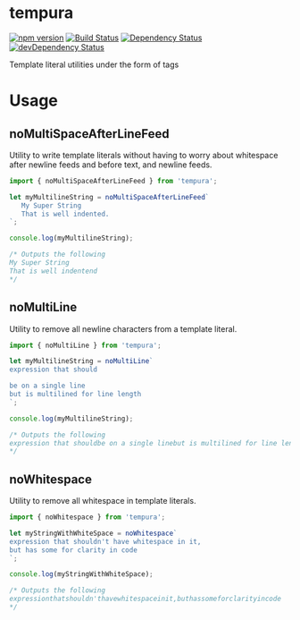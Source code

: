 # tempura

[![npm version](https://badge.fury.io/js/tempura.svg)](https://badge.fury.io/js/tempura)
[![Build Status](https://travis-ci.org/mathieumg/tempura.svg)](https://travis-ci.org/mathieumg/tempura)
[![Dependency Status](https://david-dm.org/mathieumg/tempura.svg)](https://david-dm.org/mathieumg/tempura)
[![devDependency Status](https://david-dm.org/mathieumg/tempura/dev-status.svg)](https://david-dm.org/mathieumg/tempura#info=devDependencies)

Template literal utilities under the form of tags

# Usage
## noMultiSpaceAfterLineFeed
Utility to write template literals without having to worry about whitespace after newline feeds and before text, and newline feeds.

```js
import { noMultiSpaceAfterLineFeed } from 'tempura';

let myMultilineString = noMultiSpaceAfterLineFeed`
   My Super String
   That is well indented.
`;

console.log(myMultilineString);

/* Outputs the following
My Super String
That is well indentend
*/

```

## noMultiLine
Utility to remove all newline characters from a template literal.

```js
import { noMultiLine } from 'tempura';

let myMultilineString = noMultiLine`
expression that should

be on a single line
but is multilined for line length
`;

console.log(myMultilineString);

/* Outputs the following
expression that shouldbe on a single linebut is multilined for line length
*/
```

## noWhitespace
Utility to remove all whitespace in template literals.

```js
import { noWhitespace } from 'tempura';

let myStringWithWhiteSpace = noWhitespace`
expression that shouldn't have whitespace in it, 
but has some for clarity in code
`;

console.log(myStringWithWhiteSpace);

/* Outputs the following
expressionthatshouldn'thavewhitespaceinit,buthassomeforclarityincode
*/
```
